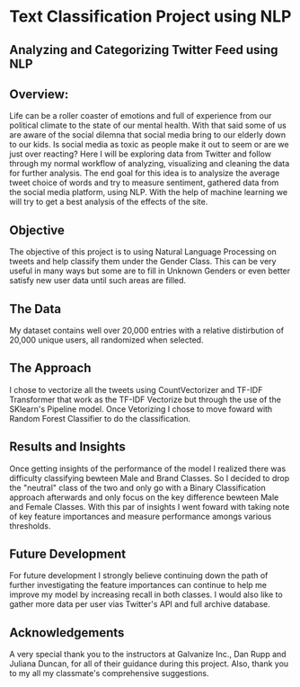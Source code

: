 # Text Classification Project using NLP 

## Analyzing and Categorizing Twitter Feed using NLP

## Overview: 

Life can be a roller coaster of emotions and full of experience from our political climate to the state of our mental health. With that said some of us are aware of the social dilemna that social media bring to our elderly down to our kids. Is social media as toxic as people make it out to seem or are we just over reacting? Here I will be exploring data from Twitter and follow through my normal workflow of analyzing, visualizing and cleaning the data for further analysis. The end goal for this idea is to analysize the average tweet choice of words and try to measure sentiment, gathered data from the social media platform, using NLP. With the help of machine learning we will try to get a best analysis of the effects of the site.
  

## Objective 

The objective of this project is to using Natural Language Processing on tweets and help classify them under the Gender Class. This can be very useful in many ways but some are to fill in Unknown Genders or even better satisfy new user data until such areas are filled.

## The Data

My dataset contains well over 20,000 entries with a relative distirbution of 20,000 unique users, all randomized when selected. 

## The Approach

I chose to vectorize all the tweets using CountVectorizer and TF-IDF Transformer that work as the TF-IDF Vectorize but through the use of the SKlearn's Pipeline model. Once Vetorizing I chose to move foward with Random Forest Classifier to do the classification.

## Results and Insights

Once getting insights of the performance of the model I realized there was difficulty classifying bewteen Male and Brand Classes. So I decided to drop the "neutral" class of the two and only go with a Binary Classification approach afterwards and only focus on the key difference bewteen Male and Female Classes. With this par of insights I went foward with taking note of key feature importances and measure performance amongs various thresholds. 

## Future Development 

For future development I strongly believe continuing down the path of further investigating the feature importances can continue to help me improve my model by increasing recall in both classes. I would also like to gather more data per user vias Twitter's API and full archive database.

## Acknowledgements

A very special thank you to the instructors at Galvanize Inc., Dan Rupp and Juliana Duncan, for all of their guidance during this project. Also, thank you to my all my classmate's comprehensive suggestions.
